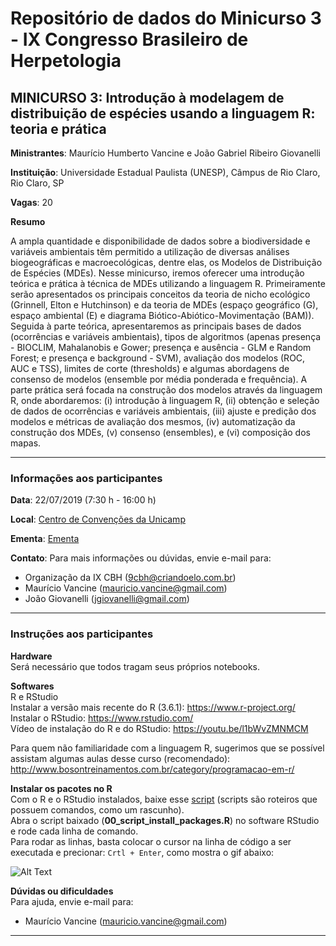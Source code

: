 # Repositório de dados do Minicurso 3 - IX Congresso Brasileiro de Herpetologia

## MINICURSO 3: Introdução à modelagem de distribuição de espécies usando a linguagem R: teoria e prática

**Ministrantes**: Maurício Humberto Vancine e João Gabriel Ribeiro Giovanelli

**Instituição**: Universidade Estadual Paulista (UNESP), Câmpus de Rio Claro, Rio Claro, SP

**Vagas**: 20

**Resumo**

A ampla quantidade e disponibilidade de dados sobre a biodiversidade e variáveis ambientais têm permitido a utilização de diversas análises biogeográficas e macroecológicas, dentre elas, os Modelos de Distribuição de Espécies (MDEs). Nesse minicurso, iremos oferecer uma introdução teórica e prática à técnica de MDEs utilizando a linguagem R. Primeiramente serão apresentados os principais conceitos da teoria de nicho ecológico (Grinnell, Elton e Hutchinson) e da teoria de MDEs (espaço geográfico (G), espaço ambiental (E) e diagrama Biótico-Abiótico-Movimentação (BAM)). Seguida à parte teórica, apresentaremos as principais bases de dados (ocorrências e variáveis ambientais), tipos de algoritmos (apenas presença - BIOCLIM, Mahalanobis e Gower; presença e ausência - GLM e Random Forest; e presença e background - SVM), avaliação dos modelos (ROC, AUC e TSS), limites de corte (thresholds) e algumas abordagens de consenso de modelos (ensemble por média ponderada e frequência). A parte prática será focada na construção dos modelos através da linguagem R, onde abordaremos: (i) introdução à linguagem R, (ii) obtenção e seleção de dados de ocorrências e variáveis ambientais, (iii) ajuste e predição dos modelos e métricas de avaliação dos mesmos, (iv) automatização da construção dos MDEs, (v) consenso (ensembles), e (vi) composição dos mapas.

---

### Informações aos participantes

**Data**: 22/07/2019 (7:30 h - 16:00 h)

**Local**: [Centro de Convenções da Unicamp](https://goo.gl/maps/x2JnxBeGkx1yZghu6)

**Ementa**: [Ementa](https://gitlab.com/mauriciovancine/course-sdm/blob/master/00_ementa/00_ementa.pdf)

**Contato**: 
Para mais informações ou dúvidas, envie e-mail para:

- Organização da IX CBH (9cbh@criandoelo.com.br)
- Maurício Vancine (mauricio.vancine@gmail.com)
- João Giovanelli (jgiovanelli@gmail.com)

---

### Instruções aos participantes

**Hardware** <br>
Será necessário que todos tragam seus próprios notebooks.

**Softwares**<br>R e RStudio <br>
Instalar a versão mais recente do R (3.6.1): https://www.r-project.org/ <br>
Instalar o RStudio: https://www.rstudio.com/ <br>
Vídeo de instalação do R e do RStudio: https://youtu.be/l1bWvZMNMCM <br>

Para quem não familiaridade com a linguagem R, sugerimos que se possível assistam algumas aulas desse curso (recomendado): http://www.bosontreinamentos.com.br/category/programacao-em-r/

**Instalar os pacotes no R** <br>
Com o R e o RStudio instalados, baixe esse [script](https://gitlab.com/mauriciovancine/course-sdm/blob/master/00_scripts/00_script_install_packages.R) (scripts são roteiros que possuem comandos, como um rascunho). <br>
Abra o script baixado (**00_script_install_packages.R**) no software RStudio e rode cada linha de comando. <br>
Para rodar as linhas, basta colocar o cursor na linha de código a ser executada e precionar: `Crtl + Enter`, como mostra o gif abaixo:

![Alt Text](https://appsilon.com/wp-content/uploads/2019/03/blog_code_execution_optimized.gif)

**Dúvidas ou dificuldades** <br>
Para ajuda, envie e-mail para: <br>

- Maurício Vancine (mauricio.vancine@gmail.com)

---